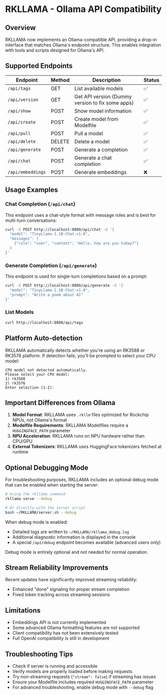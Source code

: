# RKLLAMA - Ollama API Compatibility

## Overview

RKLLAMA now implements an Ollama-compatible API, providing a drop-in interface that matches Ollama's endpoint structure. This enables integration with tools and scripts designed for Ollama's API.

## Supported Endpoints

| Endpoint | Method | Description | Status |
|----------|--------|-------------|--------|
| `/api/tags` | GET | List available models | ✅ |
| `/api/version` | GET | Get API version (Dummy version to fix some apps) | ✅ |
| `/api/show` | POST | Show model information | ✅ |
| `/api/create` | POST | Create model from Modelfile | ✅ |
| `/api/pull` | POST | Pull a model | ✅ |
| `/api/delete` | DELETE | Delete a model | ✅ |
| `/api/generate` | POST | Generate a completion | ✅ |
| `/api/chat` | POST | Generate a chat completion | ✅ |
| `/api/embeddings` | POST | Generate embeddings | ❌ |

## Usage Examples

### Chat Completion (`/api/chat`)

This endpoint uses a chat-style format with message roles and is best for multi-turn conversations:

```bash
curl -X POST http://localhost:8080/api/chat -d '{
  "model": "TinyLlama-1.1B-Chat-v1.0",
  "messages": [
    {"role": "user", "content": "Hello, how are you today?"}
  ]
}'
```

### Generate Completion (`/api/generate`)

This endpoint is used for single-turn completions based on a prompt:

```bash
curl -X POST http://localhost:8080/api/generate -d '{
  "model": "TinyLlama-1.1B-Chat-v1.0",
  "prompt": "Write a poem about AI"
}'
```

### List Models

```bash
curl http://localhost:8080/api/tags
```

## Platform Auto-detection

RKLLAMA automatically detects whether you're using an RK3588 or RK3576 platform. If detection fails, you'll be prompted to select your CPU model:

```
CPU model not detected automatically.
Please select your CPU model:
1) rk3588
2) rk3576
Enter selection (1-2):
```

## Important Differences from Ollama

1. **Model Format**: RKLLAMA uses `.rkllm` files optimized for Rockchip NPUs, not Ollama's format
2. **Modelfile Requirements**: RKLLAMA Modelfiles require a `HUGGINGFACE_PATH` parameter
3. **NPU Acceleration**: RKLLAMA runs on NPU hardware rather than CPU/GPU
4. **External Tokenizers**: RKLLAMA uses HuggingFace tokenizers fetched at runtime

## Optional Debugging Mode

For troubleshooting purposes, RKLLAMA includes an optional debug mode that can be enabled when starting the server:

```bash
# Using the rkllama command
rkllama serve --debug

# Or directly with the server script
bash ~/RKLLAMA/server.sh --debug
```

When debug mode is enabled:
- Detailed logs are written to `~/RKLLAMA/rkllama_debug.log`
- Additional diagnostic information is displayed in the console
- A special `/api/debug` endpoint becomes available (advanced users only)

Debug mode is entirely optional and not needed for normal operation.

## Stream Reliability Improvements

Recent updates have significantly improved streaming reliability:
- Enhanced "done" signaling for proper stream completion
- Fixed token tracking across streaming sessions

## Limitations

- Embeddings API is not currently implemented
- Some advanced Ollama formatting features are not supported
- Client compatibility has not been extensively tested
- Full OpenAI compatibility is still in development

## Troubleshooting Tips

- Check if server is running and accessible
- Verify models are properly loaded before making requests
- Try non-streaming requests (`"stream": false`) if streaming has issues
- Ensure your Modelfile includes required `HUGGINGFACE_PATH` parameter
- For advanced troubleshooting, enable debug mode with `--debug` flag
